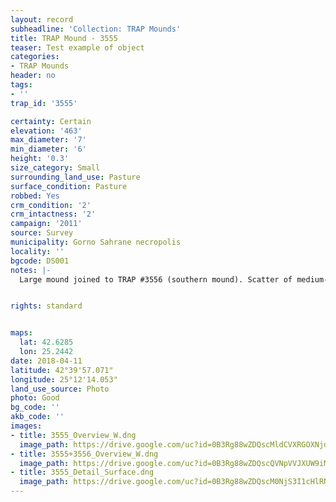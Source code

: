 ```yaml
---
layout: record
subheadline: 'Collection: TRAP Mounds'
title: TRAP Mound - 3555
teaser: Test example of object
categories:
- TRAP Mounds
header: no
tags:
- ''
trap_id: '3555'

certainty: Certain
elevation: '463'
max_diameter: '7'
min_diameter: '6'
height: '0.3'
size_category: Small
surrounding_land_use: Pasture
surface_condition: Pasture
robbed: Yes
crm_condition: '2'
crm_intactness: '2'
campaign: '2011'
source: Survey
municipality: Gorno Sahrane necropolis
locality: ''
bgcode: DS001
notes: |-
  Large mound joined to TRAP #3556 (southern mound). Scatter of medium-sized stones.


rights: standard


maps:
  lat: 42.6285
  lon: 25.2442
date: 2018-04-11
latitude: 42°39'57.071"
longitude: 25°12'14.053"
land_use_source: Photo
photo: Good
bg_code: ''
akb_code: ''
images:
- title: 3555_Overview_W.dng
  image_path: https://drive.google.com/uc?id=0B3Rg88wZDQscMldCVXRGOXNjdUk
- title: 3555+3556_Overview_W.dng
  image_path: https://drive.google.com/uc?id=0B3Rg88wZDQscQVNpVVJXUW9iMHc
- title: 3555_Detail_Surface.dng
  image_path: https://drive.google.com/uc?id=0B3Rg88wZDQscM0NjS3I1cHlRNkU
---
```


